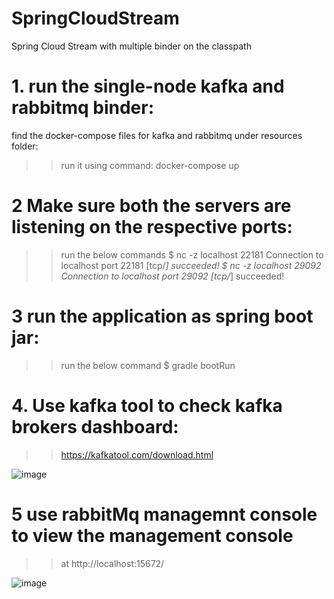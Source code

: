 # SpringCloudStream
Spring Cloud Stream with multiple binder on the classpath


# 1. run the single-node kafka and rabbitmq binder:
find the docker-compose files for kafka and rabbitmq under resources folder: 
>>run it using command:
docker-compose up

# 2 Make sure both the servers are listening on the respective ports: 
>>run the below commands
$ nc -z localhost 22181
Connection to localhost port 22181 [tcp/*] succeeded!
$ nc -z localhost 29092
Connection to localhost port 29092 [tcp/*] succeeded!

# 3 run the application as spring boot jar: 
>>run the below command
$ gradle bootRun

# 4. Use kafka tool to check kafka brokers dashboard:
>> https://kafkatool.com/download.html

![image](https://user-images.githubusercontent.com/17970459/124080152-e3b2d280-d9fe-11eb-9a63-a6ca71682efd.png)

# 5 use rabbitMq managemnt console to view the management console
>> at http://localhost:15672/ 

![image](https://user-images.githubusercontent.com/17970459/124080197-f3321b80-d9fe-11eb-9317-785960228069.png)
